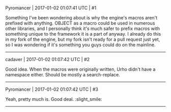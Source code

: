 Pyromancer | 2017-01-02 01:07:41 UTC | #1

Something I've been wondering about is why the engine's macros aren't prefixed with anything. OBJECT as a macro could be used in numerous other libraries, and I personally think it's much safer to prefix macros with something unique to the framework it is a part of anyway. I already do this in my fork of the engine, but my fork isn't ready for a pull request just yet, so I was wondering if it's something you guys could do on the mainline.

-------------------------

cadaver | 2017-01-02 01:07:42 UTC | #2

Good idea. When the macros were originally written, Urho didn't have a namespace either. Should be mostly a search-replace.

-------------------------

Pyromancer | 2017-01-02 01:07:42 UTC | #3

Yeah, pretty much is. Good deal. :slight_smile:

-------------------------

